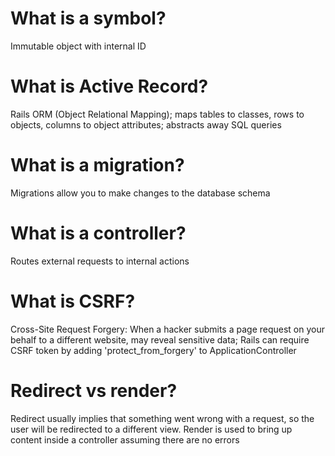 # What is a symbol?
Immutable object with internal ID

# What is Active Record?
Rails ORM (Object Relational Mapping); maps tables to classes, rows to objects, columns to object attributes; abstracts away SQL queries

# What is a migration?
Migrations allow you to make changes to the database schema

# What is a controller?
Routes external requests to internal actions

# What is CSRF?
Cross-Site Request Forgery: When a hacker submits a page request on your behalf to a different website, may reveal sensitive data; Rails can require CSRF token by adding 'protect_from_forgery' to ApplicationController

# Redirect vs render?
Redirect usually implies that something went wrong with a request, so the user will be redirected to a different view. Render is used to bring up content inside a controller assuming there are no errors